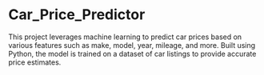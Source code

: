# Car_Price_Predictor
This project leverages machine learning to predict car prices based on various features such as make, model, year, mileage, and more. Built using Python, the model is trained on a dataset of car listings to provide accurate price estimates.
